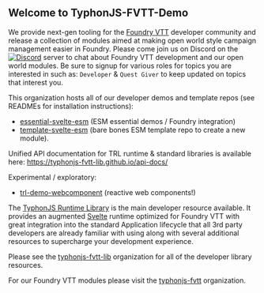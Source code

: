 ## Welcome to TyphonJS-FVTT-Demo

We provide next-gen tooling for the [Foundry VTT](https://foundryvtt.com/) developer community and release a collection of modules aimed at making open world style campaign 
management easier in Foundry. Please come join us on Discord on the [![Discord](https://img.shields.io/discord/737953117999726592?label=TyphonJS&style=plastic)](https://discord.gg/mnbgN8f) 
server to chat about Foundry VTT development and our open world modules. Be sure to signup for various roles for topics you are interested in such as: `Developer` & `Quest Giver` 
to keep updated on topics that interest you.

This organization hosts all of our developer demos and template repos (see READMEs for installation instructions):
- [essential-svelte-esm](https://github.com/typhonjs-fvtt-demo/essential-svelte-esm) (ESM essential demos / Foundry integration)
- [template-svelte-esm](https://github.com/typhonjs-fvtt-demo/template-svelte-esm) (bare bones ESM template repo to create a new module).

Unified API documentation for TRL runtime & standard libraries is available here:
https://typhonjs-fvtt-lib.github.io/api-docs/

Experimental / exploratory:
- [trl-demo-webcomponent](https://github.com/typhonjs-fvtt-demo/trl-demo-webcomponent) (reactive web components!)

The [TyphonJS Runtime Library](https://github.com/typhonjs-fvtt-lib/typhonjs) is the main developer resource available. It provides an augmented [Svelte](https://svelte.dev/) 
runtime optimized for Foundry VTT with great integration into the standard Application lifecycle that all 3rd party developers are already familiar with using along with 
several additional resources to supercharge your development experience. 

Please see the [typhonjs-fvtt-lib](https://github.com/typhonjs-fvtt-lib) organization for all of the developer library resources.

For our Foundry VTT modules please visit the [typhonjs-fvtt](https://github.com/typhonjs-fvtt) organization.
